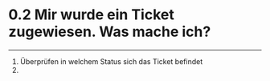 # 0.2 Mir wurde ein Ticket zugewiesen. Was mache ich?

---

1.  Überprüfen in welchem Status sich das Ticket befindet
2. 


